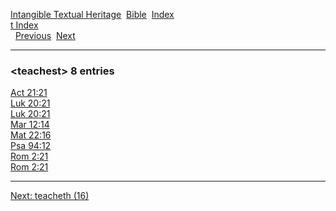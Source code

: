 [Intangible Textual Heritage](../../index)  [Bible](../index) 
[Index](index)   
[t Index](_t_)  
  [Previous](c11330)  [Next](c11332) 

------------------------------------------------------------------------

### &lt;teachest&gt; 8 entries

[Act 21:21](../kjv/act021.htm#021)  
[Luk 20:21](../kjv/luk020.htm#021)  
[Luk 20:21](../kjv/luk020.htm#021)  
[Mar 12:14](../kjv/mar012.htm#014)  
[Mat 22:16](../kjv/mat022.htm#016)  
[Psa 94:12](../kjv/psa094.htm#012)  
[Rom 2:21](../kjv/rom002.htm#021)  
[Rom 2:21](../kjv/rom002.htm#021)  

------------------------------------------------------------------------

[Next: teacheth (16)](c11332)
